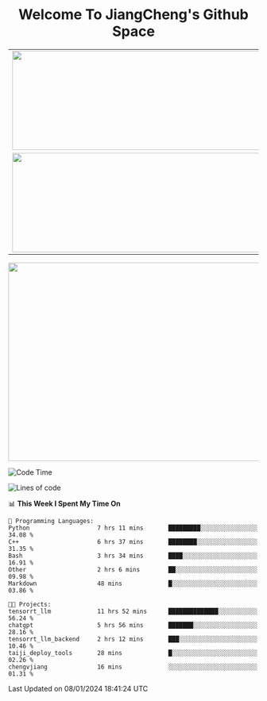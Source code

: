 <h1 align="center">Welcome To JiangCheng's Github Space</h1>

<table align="center" frame="void" rules="none" >
  <tr>
    <td>
      <div align="center"> <img height="200px" width="500px"  src="https://github-readme-stats.vercel.app/api?username=thisjiang&hide_title=true&hide_border=true&layout=compact&show_icons=trueline_height=21&text_color=000&icon_color=000&bg_color=0,ea6161,ffc64d,fffc4d,52fa5a&theme=graywhite" /> </div>
    </td>
    <td>
      <div align="center"> <img height="200px" width="500px" src="https://github-readme-stats.vercel.app/api/top-langs/?username=thisjiang&hide_title=true&hide_border=true&layout=compact&langs_count=6&text_color=000&icon_color=fff&bg_color=0,52fa5a,4dfcff,c64dff&theme=graywhite" /> </div>
    </td>
  </tr>
  <tr>
    <td>
      <div align="center"> <img height="200px" width="500px" src="https://github-readme-streak-stats.herokuapp.com/?user=thisjiang&hide_title=true&hide_border=true&layout=compact&langs_count=6" /> </div>
    </td>
    <td>
      <div align="center"> 
      <a href="https://github.com/" target="_blank"><img style="margin: 10px" src="https://profilinator.rishav.dev/skills-assets/git-scm-icon.svg" alt="Git" height="50" /></a>  
      <a href="https://www.linux.org/" target="_blank"><img style="margin: 10px" src="https://profilinator.rishav.dev/skills-assets/linux-original.svg" alt="Linux" height="50" /></a>  
      <a href="https://www.gnu.org/software/bash/" target="_blank"><img style="margin: 10px" src="https://profilinator.rishav.dev/skills-assets/gnu_bash-icon.svg" alt="Bash" height="50" /></a>  
      </div>
    </td>
  </tr>
</table>

<div align="center"> <img height="400px" width="1000px" src="https://github-readme-activity-graph.cyclic.app/graph?username=thisjiang&theme=react&hide_title=true&hide_border=true&layout=compact&langs_count=6" /> </div></td>

<!--START_SECTION:waka-->
![Code Time](http://img.shields.io/badge/Code%20Time-733%20hrs%2010%20mins-blue)

![Lines of code](https://img.shields.io/badge/From%20Hello%20World%20I%27ve%20Written-464.5%20thousand%20lines%20of%20code-blue)

📊 **This Week I Spent My Time On** 

```text
💬 Programming Languages: 
Python                   7 hrs 11 mins       █████████░░░░░░░░░░░░░░░░   34.08 % 
C++                      6 hrs 37 mins       ████████░░░░░░░░░░░░░░░░░   31.35 % 
Bash                     3 hrs 34 mins       ████░░░░░░░░░░░░░░░░░░░░░   16.91 % 
Other                    2 hrs 6 mins        ██░░░░░░░░░░░░░░░░░░░░░░░   09.98 % 
Markdown                 48 mins             █░░░░░░░░░░░░░░░░░░░░░░░░   03.86 % 

🐱‍💻 Projects: 
tensorrt_llm             11 hrs 52 mins      ██████████████░░░░░░░░░░░   56.24 % 
chatgpt                  5 hrs 56 mins       ███████░░░░░░░░░░░░░░░░░░   28.16 % 
tensorrt_llm_backend     2 hrs 12 mins       ███░░░░░░░░░░░░░░░░░░░░░░   10.46 % 
taiji_deploy_tools       28 mins             █░░░░░░░░░░░░░░░░░░░░░░░░   02.26 % 
chengvjiang              16 mins             ░░░░░░░░░░░░░░░░░░░░░░░░░   01.31 % 
```


 Last Updated on 08/01/2024 18:41:24 UTC
<!--END_SECTION:waka-->
